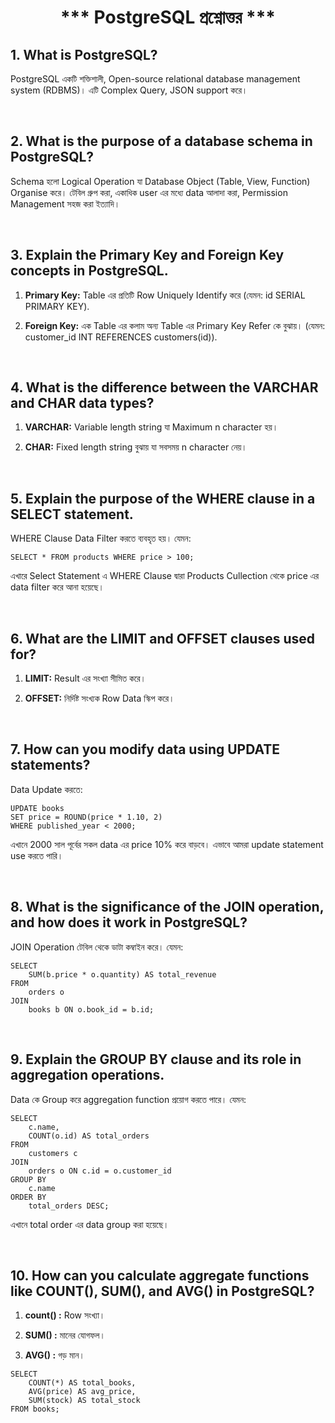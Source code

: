 

<h1 align="center">*** PostgreSQL প্রশ্নোত্তর ***</h1>


## 1. What is PostgreSQL?
PostgreSQL একটি শক্তিশালী, Open-source relational database management system (RDBMS)। এটি Complex Query, JSON support করে।

<br />

## 2. What is the purpose of a database schema in PostgreSQL?
Schema হলো Logical Operation যা Database Object (Table, View, Function) Organise করে। টেবিল গ্রুপ করা, একাধিক user এর মধ্যে data আলাদা করা, Permission Management সহজ করা ইত্যাদি।


<br />

## 3. Explain the Primary Key and Foreign Key concepts in PostgreSQL.
1. **Primary Key:** Table এর প্রতিটি Row Uniquely Identify করে (যেমন: id SERIAL PRIMARY KEY).

2. **Foreign Key:** এক Table এর কলাম অন্য Table এর Primary Key Refer কে বুঝায়। (যেমন: customer_id INT REFERENCES customers(id)).

<br />

## 4. What is the difference between the VARCHAR and CHAR data types?
1. **VARCHAR:** Variable length string যা Maximum  n character হয়।

2. **CHAR:** Fixed length string বুঝায় যা সবসময় n character নেয়।

<br />

## 5. Explain the purpose of the WHERE clause in a SELECT statement.
WHERE Clause Data Filter করতে ব্যবহৃত হয়। যেমন: 
```
SELECT * FROM products WHERE price > 100;
```
এখারে Select Statement এ  WHERE Clause দ্বারা Products Cullection থেকে price এর data filter করে আনা হয়েছে।

<br />

## 6. What are the LIMIT and OFFSET clauses used for?
1. **LIMIT:** Result এর সংখ্যা সীমিত করে।

2. **OFFSET:** নির্দিষ্ট সংখ্যক Row Data স্কিপ করে।

<br />

## 7. How can you modify data using UPDATE statements?
Data Update করতে:
```
UPDATE books
SET price = ROUND(price * 1.10, 2)
WHERE published_year < 2000;
```
এখানে 2000 সাল পূর্বের সকল data এর price 10% করে বাড়বে। এভাবে আমরা update statement use করতে পারি।

<br />

## 8. What is the significance of the JOIN operation, and how does it work in PostgreSQL?
JOIN Operation টেবিল থেকে ডাটা কম্বাইন করে। যেমন: 
```
SELECT 
    SUM(b.price * o.quantity) AS total_revenue
FROM 
    orders o
JOIN 
    books b ON o.book_id = b.id;
```

<br />

## 9. Explain the GROUP BY clause and its role in aggregation operations.
Data কে Group করে aggregation function প্রয়োগ করতে পারে। যেমন: 
```
SELECT 
    c.name,
    COUNT(o.id) AS total_orders
FROM 
    customers c
JOIN 
    orders o ON c.id = o.customer_id
GROUP BY 
    c.name
ORDER BY 
    total_orders DESC;
```
এখানে total order এর data group করা হয়েছে।

<br />

## 10. How can you calculate aggregate functions like COUNT(), SUM(), and AVG() in PostgreSQL?
1. **count() :** Row সংখ্যা।

2. **SUM() :** মানের যোগফল।

3. **AVG() :** গড় মান।
```
SELECT 
    COUNT(*) AS total_books,
    AVG(price) AS avg_price,
    SUM(stock) AS total_stock
FROM books;
```